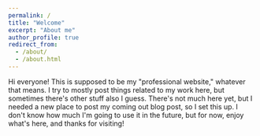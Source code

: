 ```yaml
---
permalink: /
title: "Welcome"
excerpt: "About me"
author_profile: true
redirect_from: 
  - /about/
  - /about.html
---
```


Hi everyone! This is supposed to be my "professional website," whatever that means.  I try to mostly post things related to my work here, but sometimes there's other stuff also I guess.  There's not much here yet, but I needed a new place to post my coming out blog post, so I set this up.  I don't know how much I'm going to use it in the future, but for now, enjoy what's here, and thanks for visiting!
